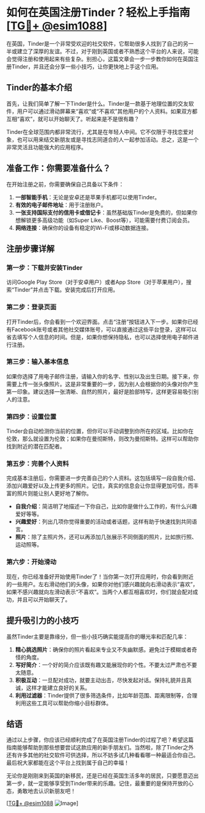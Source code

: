 # 如何在英国注册Tinder？轻松上手指南[[TG💪+ @esim1088](https://t.me/s/esim1088)]

在英国，Tinder是一个非常受欢迎的社交软件，它帮助很多人找到了自己的另一半或建立了深厚的友谊。不过，对于刚到英国或者不熟悉这个平台的人来说，可能会觉得注册和使用起来有些复杂。别担心，这篇文章会一步一步教你如何在英国注册Tinder，并且还会分享一些小技巧，让你更快地上手这个应用。

## Tinder的基本介绍

首先，让我们简单了解一下Tinder是什么。Tinder是一款基于地理位置的交友软件，用户可以通过滑动屏幕来“喜欢”或“不喜欢”其他用户的个人资料。如果双方都互相“喜欢”，就可以开始聊天了。听起来是不是很有趣？

Tinder在全球范围内都非常流行，尤其是在年轻人中间。它不仅限于寻找恋爱对象，也可以用来结交新朋友或是寻找志同道合的人一起参加活动。总之，这是一个非常灵活且功能强大的应用程序。

## 准备工作：你需要准备什么？

在开始注册之前，你需要确保自己具备以下条件：

1. **一部智能手机**：无论是安卓还是苹果手机都可以使用Tinder。
2. **有效的电子邮件地址**：用于注册账户。
3. **一张支持国际支付的信用卡或借记卡**：虽然基础版Tinder是免费的，但如果你想解锁更多高级功能（如Super Like、Boost等），可能需要付费订阅会员。
4. **网络连接**：确保你的设备有稳定的Wi-Fi或移动数据连接。

## 注册步骤详解

### 第一步：下载并安装Tinder

访问Google Play Store（对于安卓用户）或者App Store（对于苹果用户），搜索“Tinder”并点击下载。安装完成后打开应用。

### 第二步：登录页面

打开Tinder后，你会看到一个欢迎界面。点击“注册”按钮进入下一步。如果你已经有Facebook账号或者其他社交媒体账号，可以直接通过这些平台登录，这样可以省去填写个人信息的时间。但是，如果你想保持隐私，也可以选择使用电子邮件进行注册。

### 第三步：输入基本信息

如果你选择了用电子邮件注册，请输入你的名字、性别以及出生日期。接下来，你需要上传一张头像照片。这是非常重要的一步，因为别人会根据你的头像对你产生第一印象。建议选择一张清晰、自然的照片，最好是脸部特写，这样更容易吸引别人的注意。

### 第四步：设置位置

Tinder会自动检测你当前的位置，但你可以手动调整到你所在的区域。比如你在伦敦，那么就设置为伦敦；如果你在曼彻斯特，则改为曼彻斯特。这样可以帮助你找到附近的潜在匹配者。

### 第五步：完善个人资料

完成基本注册后，你需要进一步完善自己的个人资料。这包括填写一段自我介绍、添加兴趣爱好以及上传更多的照片。记住，真实的信息会让你显得更加可信，而丰富的照片则能让别人更好地了解你。

- **自我介绍**：简洁明了地描述一下你自己，比如你是做什么工作的，有什么兴趣爱好等等。
- **兴趣爱好**：列出几项你觉得重要的活动或者话题，这样有助于快速找到共同语言。
- **照片**：除了主照片外，还可以再添加几张展示不同侧面的照片，比如旅行照、运动照等。

### 第六步：开始滑动

现在，你已经准备好开始使用Tinder了！当你第一次打开应用时，你会看到附近的一些用户。左右滑动他们的头像，如果你对他们感兴趣就向右滑动表示“喜欢”，如果不感兴趣就向左滑动表示“不喜欢”。当两个人都互相喜欢时，你们就会配对成功，并且可以开始聊天了。

## 提升吸引力的小技巧

虽然Tinder主要是靠缘分，但一些小技巧确实能提高你的曝光率和匹配几率：

1. **精心挑选照片**：确保你的照片看起来专业又不失幽默感。避免过于模糊或者奇怪的角度。
2. **写好简介**：一个好的简介应该既有趣又能展现你的个性。不要太过严肃也不要太随意。
3. **积极互动**：一旦配对成功，就要主动出击，尽快发起对话。保持礼貌并且真诚，这样才能建立良好的关系。
4. **利用过滤器**：Tinder提供了很多筛选条件，比如年龄范围、距离限制等，合理利用这些工具可以帮助你缩小目标群体。

## 结语

通过以上步骤，你应该已经顺利完成了在英国注册Tinder的过程了吧？希望这篇指南能够帮助到那些想要尝试这款应用的新手朋友们。当然啦，除了Tinder之外还有许多其他的社交软件可供选择，所以不妨多试几种看看哪一种最适合你自己。最后祝大家都能在这个平台上找到属于自己的幸福！

无论你是刚刚来到英国的新移民，还是已经在英国生活多年的居民，只要愿意迈出第一步，就一定能够享受到Tinder带来的乐趣。记住，最重要的是保持开放的心态，勇敢地去认识新朋友吧！

[[TG💪+ @esim1088](https://t.me/s/esim1088) ![Image](https://i.postimg.cc/4NQfJmqS/Snipaste-2025-05-13-00-14-12.png)]